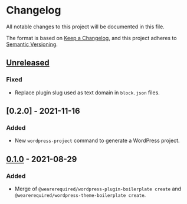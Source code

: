 # Changelog
All notable changes to this project will be documented in this file.

The format is based on [Keep a Changelog](https://keepachangelog.com/en/1.0.0/),
and this project adheres to [Semantic Versioning](https://semver.org/spec/v2.0.0.html).

## [Unreleased]

### Fixed

* Replace plugin slug used as text domain in `block.json` files.

## [0.2.0] - 2021-11-16

### Added

* New `wordpress-project` command to generate a WordPress project.

## [0.1.0] - 2021-08-29

### Added

* Merge of `@wearerequired/wordpress-plugin-boilerplate create` and `@wearerequired/wordpress-theme-boilerplate create`.

[Unreleased]:https://github.com/wearerequired/js/compare/@wearerequired/generate@0.1.0...HEAD
[0.1.0]: https://github.com/wearerequired/js/releases/tag/@wearerequired/generate@0.1.0
